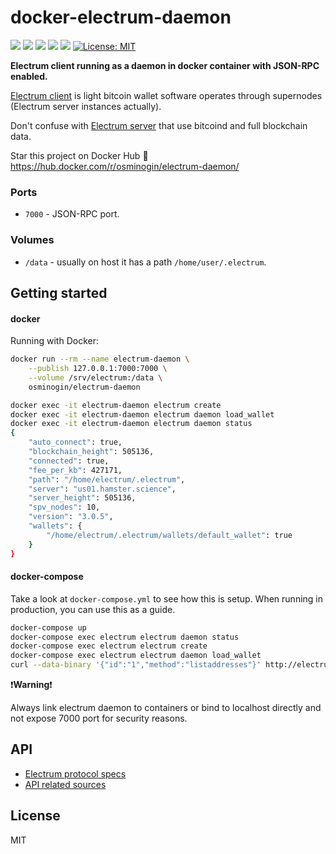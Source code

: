 # docker-electrum-daemon

[![](https://img.shields.io/docker/build/osminogin/electrum-daemon.svg)](https://hub.docker.com/r/osminogin/electrum-daemon/builds/) [![](https://images.microbadger.com/badges/version/osminogin/electrum-daemon.svg)](https://microbadger.com/images/osminogin/electrum-daemon) [![](https://images.microbadger.com/badges/commit/osminogin/electrum-daemon.svg)](https://microbadger.com/images/osminogin/electrum-daemon) [![](https://img.shields.io/docker/stars/osminogin/electrum-daemon.svg)](https://hub.docker.com/r/osminogin/electrum-daemon) [![](https://images.microbadger.com/badges/image/osminogin/electrum-daemon.svg)](https://microbadger.com/images/osminogin/electrum-daemon) [![License: MIT](https://img.shields.io/badge/License-MIT-lightgrey.svg)](https://opensource.org/licenses/MIT)


**Electrum client running as a daemon in docker container with JSON-RPC enabled.**

[Electrum client](https://electrum.org/) is light bitcoin wallet software operates through supernodes (Electrum server instances actually).

Don't confuse with [Electrum server](https://github.com/spesmilo/electrum-server) that use bitcoind and full blockchain data.

Star this project on Docker Hub :star2: https://hub.docker.com/r/osminogin/electrum-daemon/

### Ports

* `7000` - JSON-RPC port.

### Volumes

* `/data` - usually on host it has a path ``/home/user/.electrum``.


## Getting started

#### docker

Running with Docker:

```bash
docker run --rm --name electrum-daemon \
    --publish 127.0.0.1:7000:7000 \
    --volume /srv/electrum:/data \
    osminogin/electrum-daemon
```
```bash
docker exec -it electrum-daemon electrum create
docker exec -it electrum-daemon electrum daemon load_wallet
docker exec -it electrum-daemon electrum daemon status
{
    "auto_connect": true,
    "blockchain_height": 505136,
    "connected": true,
    "fee_per_kb": 427171,
    "path": "/home/electrum/.electrum",
    "server": "us01.hamster.science",
    "server_height": 505136,
    "spv_nodes": 10,
    "version": "3.0.5",
    "wallets": {
        "/home/electrum/.electrum/wallets/default_wallet": true
    }
}
```


#### docker-compose

Take a look at `docker-compose.yml` to see how this is setup. When running in production, you can use this as a guide.

```bash
docker-compose up
docker-compose exec electrum electrum daemon status
docker-compose exec electrum electrum create
docker-compose exec electrum electrum daemon load_wallet
curl --data-binary '{"id":"1","method":"listaddresses"}' http://electrum:electrumz@localhost:7000
```

:exclamation:**Warning**:exclamation:

Always link electrum daemon to containers or bind to localhost directly and not expose 7000 port for security reasons.

## API

* [Electrum protocol specs](http://docs.electrum.org/en/latest/protocol.html)
* [API related sources](https://github.com/spesmilo/electrum/blob/master/lib/commands.py)

## License

MIT
